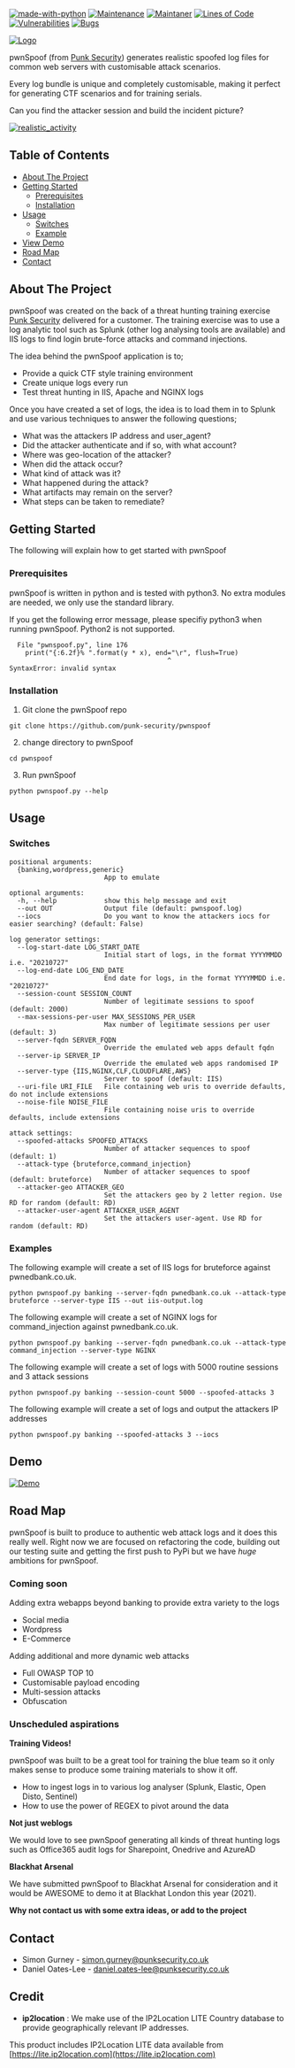 [![made-with-python](https://img.shields.io/badge/Made%20with-Python-1f425f.svg)](https://www.python.org/)
[![Maintenance](https://img.shields.io/badge/Maintained%3F-yes-green.svg)](https://GitHub.com/punk-security/pwnspoof/graphs/commit-activity)
[![Maintaner](https://img.shields.io/badge/maintainer-PunkSecurity-blue)](https://www.punksecurity.co.uk)
[![Lines of Code](https://sonarcloud.io/api/project_badges/measure?project=punk-security_pwnspoof&metric=ncloc)](https://sonarcloud.io/summary/new_code?id=punk-security_pwnspoof)
[![Vulnerabilities](https://sonarcloud.io/api/project_badges/measure?project=punk-security_pwnspoof&metric=vulnerabilities)](https://sonarcloud.io/summary/new_code?id=punk-security_pwnspoof)
[![Bugs](https://sonarcloud.io/api/project_badges/measure?project=punk-security_pwnspoof&metric=bugs)](https://sonarcloud.io/summary/new_code?id=punk-security_pwnspoof)

[![Logo](/images/banner.png)](#)

pwnSpoof (from [Punk Security](https://punksecurity.co.uk/)) generates realistic spoofed log files for common web servers with customisable attack scenarios.

Every log bundle is unique and completely customisable, making it perfect for generating CTF scenarios and for training serials.

Can you find the attacker session and build the incident picture?

[![realistic_activity](/images/realistic_patterns.png)](#)

## Table of Contents

*  [About The Project     ](#About-The-Project)
*  [Getting Started       ](#Getting-Started)
    *  [Prerequisites     ](#Prerequisites)
    *  [Installation      ](#Installation)
*  [Usage                 ](#Usage)
    *  [Switches          ](#Switches)
    *  [Example           ](#Examples)
*  [View Demo             ](#Demo)
*  [Road Map              ](#Road-Map)
*  [Contact               ](#Contact)

## About The Project

pwnSpoof was created on the back of a threat hunting training exercise [Punk Security](https://punksecurity.co.uk) delivered for a customer.  The training exercise was to use a log analytic tool such as Splunk (other log analysing tools are available) and IIS logs to find login brute-force attacks and command injections.

The idea behind the pwnSpoof application is to;
*  Provide a quick CTF style training environment
*  Create unique logs every run
*  Test threat hunting in IIS, Apache and NGINX logs

Once you have created a set of logs, the idea is to load them in to Splunk and use various techniques to answer the following questions;

*  What was the attackers IP address and user_agent?
*  Did the attacker authenticate and if so, with what account?
*  Where was geo-location of the attacker?
*  When did the attack occur?
*  What kind of attack was it?
*  What happened during the attack?
*  What artifacts may remain on the server?
*  What steps can be taken to remediate?

## Getting Started

The following will explain how to get started with pwnSpoof

### Prerequisites

pwnSpoof is written in python and is tested with python3.   No extra modules are needed, we only use the standard library.

If you get the following error message, please specifiy python3 when running pwnSpoof.  Python2 is not supported.

```
  File "pwnspoof.py", line 176
    print("{:6.2f}% ".format(y * x), end="\r", flush=True)
                                        ^
SyntaxError: invalid syntax
```

### Installation

1. Git clone the pwnSpoof repo

```
git clone https://github.com/punk-security/pwnspoof
```

2. change directory to pwnSpoof

```
cd pwnspoof
```

3. Run pwnSpoof

```
python pwnspoof.py --help
```

## Usage
### Switches

```
positional arguments:
  {banking,wordpress,generic}
                        App to emulate

optional arguments:
  -h, --help            show this help message and exit
  --out OUT             Output file (default: pwnspoof.log)
  --iocs                Do you want to know the attackers iocs for easier searching? (default: False)

log generator settings:
  --log-start-date LOG_START_DATE
                        Initial start of logs, in the format YYYYMMDD i.e. "20210727"
  --log-end-date LOG_END_DATE
                        End date for logs, in the format YYYYMMDD i.e. "20210727"
  --session-count SESSION_COUNT
                        Number of legitimate sessions to spoof (default: 2000)
  --max-sessions-per-user MAX_SESSIONS_PER_USER
                        Max number of legitimate sessions per user (default: 3)
  --server-fqdn SERVER_FQDN
                        Override the emulated web apps default fqdn
  --server-ip SERVER_IP
                        Override the emulated web apps randomised IP
  --server-type {IIS,NGINX,CLF,CLOUDFLARE,AWS}
                        Server to spoof (default: IIS)
  --uri-file URI_FILE   File containing web uris to override defaults, do not include extensions
  --noise-file NOISE_FILE
                        File containing noise uris to override defaults, include extensions

attack settings:
  --spoofed-attacks SPOOFED_ATTACKS
                        Number of attacker sequences to spoof (default: 1)
  --attack-type {bruteforce,command_injection}
                        Number of attacker sequences to spoof (default: bruteforce)
  --attacker-geo ATTACKER_GEO
                        Set the attackers geo by 2 letter region. Use RD for random (default: RD)
  --attacker-user-agent ATTACKER_USER_AGENT
                        Set the attackers user-agent. Use RD for random (default: RD)
```

### Examples

The following example will create a set of IIS logs for bruteforce against pwnedbank.co.uk.

```
python pwnspoof.py banking --server-fqdn pwnedbank.co.uk --attack-type bruteforce --server-type IIS --out iis-output.log
```

The following example will create a set of NGINX logs for command_injection against pwnedbank.co.uk.

```
python pwnspoof.py banking --server-fqdn pwnedbank.co.uk --attack-type command_injection --server-type NGINX
```

The following example will create a set of logs with 5000 routine sessions and 3 attack sessions

```
python pwnspoof.py banking --session-count 5000 --spoofed-attacks 3
```

The following example will create a set of logs and output the attackers IP addresses

```
python pwnspoof.py banking --spoofed-attacks 3 --iocs 
```

## Demo

[![Demo](/images/pwnspoof.gif)](#Demo)

## Road Map

pwnSpoof is built to produce to authentic web attack logs and it does this really well.  Right now we are focused on refactoring the code, building out our testing suite and getting the first push to PyPi but we have *huge* ambitions for pwnSpoof.

### Coming soon
Adding extra webapps beyond banking to provide extra variety to the logs

*  Social media
*  Wordpress
*  E-Commerce

Adding additional and more dynamic web attacks

*  Full OWASP TOP 10
*  Customisable payload encoding
*  Multi-session attacks
*  Obfuscation 

### Unscheduled aspirations
**Training Videos!**

pwnSpoof was built to be a great tool for training the blue team so it only makes sense to produce some training materials to show it off.

*  How to ingest logs in to various log analyser (Splunk, Elastic, Open Disto, Sentinel)
*  How to use the power of REGEX to pivot around the data

**Not just weblogs**

We would love to see pwnSpoof generating all kinds of threat hunting logs such as Office365 audit logs for Sharepoint, Onedrive and AzureAD

**Blackhat Arsenal**

We have submitted pwnSpoof to Blackhat Arsenal for consideration and it would be AWESOME to demo it at Blackhat London this year (2021).

**Why not contact us with some extra ideas, or add to the project**

## Contact

* Simon Gurney        - simon.gurney@punksecurity.co.uk
* Daniel Oates-Lee    - daniel.oates-lee@punksecurity.co.uk

## Credit

* **ip2location** :
We make use of the IP2Location LITE Country database to provide geographically relevant IP addresses.

This product includes IP2Location LITE data available from [https://lite.ip2location.com](https://lite.ip2location.com)
